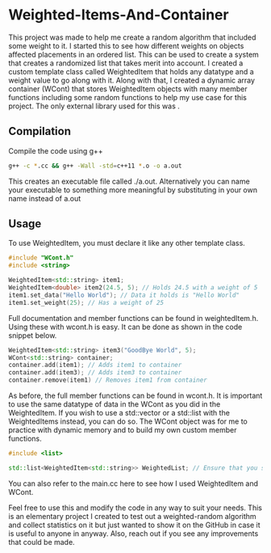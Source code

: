 # Weighted-Items-And-Container

This project was made to help me create a random algorithm that included some weight to it. I started this to see how different weights on objects affected placements in an ordered list. This can be used to create a system that creates a randomized list that takes merit into account. I created a custom template class called WeightedItem that holds any datatype and a weight value to go along with it. Along with that, I created a dynamic array container (WCont) that stores WeightedItem objects with many member functions including some random functions to help my use case for this project. The only external library used for this was <iostream>. 

## Compilation

Compile the code using g++

```bash
g++ -c *.cc && g++ -Wall -std=c++11 *.o -o a.out
```
This creates an executable file called ./a.out. Alternatively you can name your executable to something more meaningful by substituting in your own name instead of a.out

## Usage
To use WeightedItem, you must declare it like any other template class.
```cpp
#include "WCont.h"
#include <string>

WeightedItem<std::string> item1;
WeightedItem<double> item2(24.5, 5); // Holds 24.5 with a weight of 5
item1.set_data("Hello World"); // Data it holds is "Hello World"
item1.set_weight(25); // Has a weight of 25
```
Full documentation and member functions can be found in weightedItem.h. Using these with wcont.h is easy. It can be done as shown in the code snippet below.
```cpp
WeightedItem<std::string> item3("GoodBye World", 5);
WCont<std::string> container;
container.add(item1); // Adds item1 to container
container.add(item3); // Adds item3 to container
container.remove(item1) // Removes item1 from container
```
As before, the full member functions can be found in wcont.h. It is important to use the same datatype of data in the WCont as you did in the WeightedItem. If you wish to use a std::vector or a std::list with the WeightedItems instead, you can do so. The WCont object was for me to practice with dynamic memory and to build my own custom member functions. 
```cpp
#include <list>

std::list<WeightedItem<std::string>> WeightedList; // Ensure that you still declare the datatype of the WeightedItem
``` 
You can also refer to the main.cc here to see how I used WeightedItem and WCont. 

Feel free to use this and modify the code in any way to suit your needs. This is an elementary project I created to test out a weighted-random algorithm and collect statistics on it but just wanted to show it on the GitHub in case it is useful to anyone in anyway. Also, reach out if you see any improvements that could be made. 